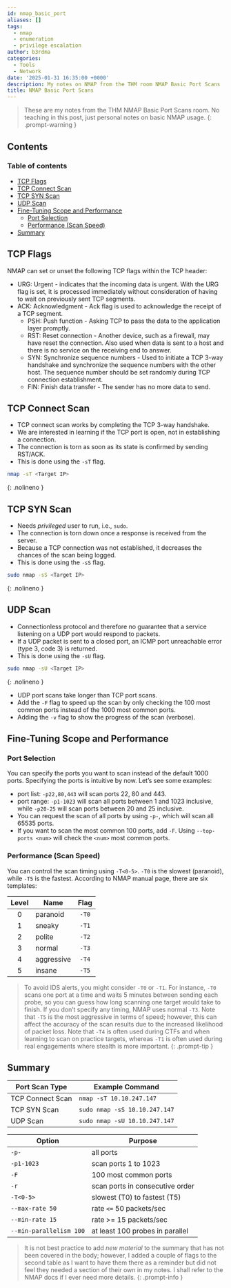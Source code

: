 ```yaml
---
id: nmap_basic_port
aliases: []
tags:
  - nmap
  - enumeration
  - privilege escalation
author: b3rdma
categories:
  - Tools
  - Network
date: '2025-01-31 16:35:00 +0000'
description: My notes on NMAP from the THM room NMAP Basic Port Scans
title: NMAP Basic Port Scans
---
```

<!-- prettier-ignore-start -->
> These are my notes from the THM NMAP Basic Port Scans room. No teaching in
> this post, just personal notes on basic NMAP usage.
{: .prompt-warning }
<!-- prettier-ignore-end -->

## Contents

### Table of contents

<!-- toc -->

- [TCP Flags](#tcp-flags)
- [TCP Connect Scan](#tcp-connect-scan)
- [TCP SYN Scan](#tcp-syn-scan)
- [UDP Scan](#udp-scan)
- [Fine-Tuning Scope and Performance](#fine-tuning-scope-and-performance)
  * [Port Selection](#port-selection)
  * [Performance (Scan Speed)](#performance-scan-speed)
- [Summary](#summary)

<!-- tocstop -->

## TCP Flags

NMAP can set or unset the following TCP flags within the TCP header:

- URG: Urgent - indicates that the incoming data is urgent. With the URG flag
  is set, it is processed immediately without consideration of having to wait on
  previously sent TCP segments.
- ACK: Acknowledgment - Ack flag is used to acknowledge the receipt of a TCP
  segment.
  - PSH: Push function - Asking TCP to pass the data to the application layer
    promptly.
  - RST: Reset connection - Another device, such as a firewall, may have reset
    the connection. Also used when data is sent to a host and there is no service
    on the receiving end to answer.
  - SYN: Synchronize sequence numbers - Used to initiate a TCP 3-way handshake
    and synchronize the sequence numbers with the other host. The sequence number
    should be set randomly during TCP connection establishment.
  - FIN: Finish data transfer - The sender has no more data to send.

## TCP Connect Scan

- TCP connect scan works by completing the TCP 3-way handshake.
- We are interested in learning if the TCP port is open, not in establishing a
  connection.
- The connection is torn as soon as its state is confirmed by sending RST/ACK.
- This is done using the `-sT` flag.

<!-- prettier-ignore-start -->
```bash
nmap -sT <Target IP>
```
{: .nolineno }
<!-- prettier-ignore-end -->

## TCP SYN Scan

- Needs _privileged_ user to run, i.e., `sudo`.
- The connection is torn down once a response is received from the server.
- Because a TCP connection was not established, it decreases the chances of the
  scan being logged.
- This is done using the `-sS` flag.

<!-- prettier-ignore-start -->
```bash
sudo nmap -sS <Target IP>
```
{: .nolineno }
<!-- prettier-ignore-end -->

## UDP Scan

- Connectionless protocol and therefore no guarantee that a service listening on
  a UDP port would respond to packets.
- If a UDP packet is sent to a closed port, an ICMP port unreachable error (type
  3, code 3) is returned.
- This is done using the `-sU` flag.

<!-- prettier-ignore-start -->
```bash
sudo nmap -sU <Target IP>
```
{: .nolineno }
<!-- prettier-ignore-end -->

- UDP port scans take longer than TCP port scans.
- Add the `-F` flag to speed up the scan by only checking the 100 most common
  ports instead of the 1000 most common ports.
- Adding the `-v` flag to show the progress of the scan (verbose).

## Fine-Tuning Scope and Performance

### Port Selection

You can specify the ports you want to scan instead of the default 1000 ports.
Specifying the ports is intuitive by now. Let’s see some examples:

- port list: `-p22,80,443` will scan ports 22, 80 and 443.
- port range: `-p1-1023` will scan all ports between 1 and 1023 inclusive, while
  `-p20-25` will scan ports between 20 and 25 inclusive.
- You can request the scan of all ports by using `-p-`, which will scan all
  65535 ports.
- If you want to scan the most common 100 ports, add `-F`. Using `--top-ports <num>` will check the `<num>` most common ports.

### Performance (Scan Speed)

You can control the scan timing using `-T<0-5>`. `-T0` is the slowest
(paranoid), while `-T5` is the fastest. According to NMAP manual page, there are
six templates:

| Level | Name       | Flag  |
| :---: | ---------- | :---: |
|   0   | paranoid   | `-T0` |
|   1   | sneaky     | `-T1` |
|   2   | polite     | `-T2` |
|   3   | normal     | `-T3` |
|   4   | aggressive | `-T4` |
|   5   | insane     | `-T5` |

<!-- prettier-ignore-start -->
> To avoid IDS alerts, you might consider `-T0` or `-T1`. For instance, `-T0`
> scans one port at a time and waits 5 minutes between sending each probe,
> so you can guess how long scanning one target would take to finish. If you don’t
> specify any timing, NMAP uses normal `-T3`. Note that `-T5` is the most
> aggressive in terms of speed; however, this can affect the accuracy of the scan
> results due to the increased likelihood of packet loss. Note that `-T4` is often
> used during CTFs and when learning to scan on practice targets, whereas `-T1` is
> often used during real engagements where stealth is more important.
{: .prompt-tip }
<!-- prettier-ignore-end -->

## Summary

| Port Scan Type   | Example Command               |
| ---------------- | ----------------------------- |
| TCP Connect Scan | `nmap -sT 10.10.247.147`      |
| TCP SYN Scan     | `sudo nmap -sS 10.10.247.147` |
| UDP Scan         | `sudo nmap -sU 10.10.247.147` |

| Option                  | Purpose                         |
| ----------------------- | ------------------------------- |
| `-p-`                   | all ports                       |
| `-p1-1023`              | scan ports 1 to 1023            |
| `-F`                    | 100 most common ports           |
| `-r`                    | scan ports in consecutive order |
| `-T<0-5>`               | slowest (T0) to fastest (T5)    |
| `--max-rate 50`         | rate `<=` 50 packets/sec        |
| `--min-rate 15`         | rate >= 15 packets/sec          |
| `--min-parallelism 100` | at least 100 probes in parallel |

<!-- prettier-ignore-start -->
> It is not best practice to add _new material_ to the summary that has not been
> covered in the body; however, I added a couple of flags to the second table as
> I want to have them there as a reminder but did not feel they needed a section
> of their own in my notes. I shall refer to the NMAP docs if I ever need more
> details.
{: .prompt-info }
<!-- prettier-ignore-end -->

